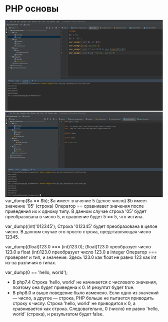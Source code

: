 # PHP основы
![](./Screenshot_2064.png)
![](./Screenshot_2065.png)
var_dump($a == $b);
$a имеет значение 5 (целое число)
$b имеет значение '05' (строка)
Оператор == сравнивает значения после приведения их к одному типу. В данном случае строка '05' будет преобразована в число 5, и сравнение будет 5 == 5, что истина.

var_dump((int)'012345');
Строка '012345' будет преобразована в целое число. В данном случае это просто строка, представляющая число 12345.

var_dump((float)123.0 === (int)123.0);
(float)123.0 преобразует число 123.0 в float
(int)123.0 преобразует число 123.0 в integer
Оператор === проверяет и тип, и значение. Здесь 123.0 как float не равно 123 как int из-за различия в типах.

var_dump(0 == 'hello, world');
* В php7.4 Строка 'hello, world' не начинается с числового значения, поэтому она будет приведена к 0. И резултат будет true.
* В php8.0 и выше поведение было изменено. Если одно из значений — число, а другое — строка, PHP больше не пытается приводить строку к числу. Строка 'hello, world' не приводится к 0, а сравнивается как строка. Следовательно, 0 (число) не равно 'hello, world' (строка), и результатом будет false.